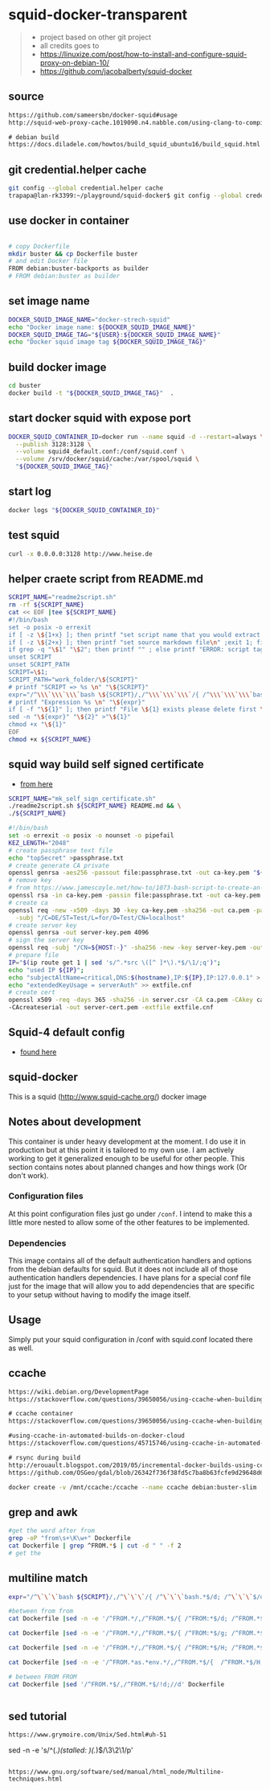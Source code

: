 

# squid-docker-transparent

> - project based on other git project
> - all credits goes to 
> - https://linuxize.com/post/how-to-install-and-configure-squid-proxy-on-debian-10/
> - https://github.com/jacobalberty/squid-docker


## source

```txt
https://github.com/sameersbn/docker-squid#usage
http://squid-web-proxy-cache.1019090.n4.nabble.com/using-clang-to-compile-squid-4-5-td4687235.html#a4687298

# debian build
https://docs.diladele.com/howtos/build_squid_ubuntu16/build_squid.html
```

## git credential.helper cache

```bash
git config --global credential.helper cache
trapapa@lan-rk3399:~/playground/squid-docker$ git config --global credential.helper "cache --timeout=3600"
```


## use docker in container

```bash

# copy Dockerfile
mkdir buster && cp Dockerfile buster
# and edit Docker file
FROM debian:buster-backports as builder
# FROM debian:buster as builder
```

## set image name

```bash
DOCKER_SQUID_IMAGE_NAME="docker-strech-squid"
echo "Docker image name: ${DOCKER_SQUID_IMAGE_NAME}"
DOCKER_SQUID_IMAGE_TAG="${USER}:${DOCKER_SQUID_IMAGE_NAME}"
echo "Docker squid image tag ${DOCKER_SQUID_IMAGE_TAG}"
```


## build docker image

```bash
cd buster
docker build -t "${DOCKER_SQUID_IMAGE_TAG}"  .
```

## start docker squid with expose port

```bash
DOCKER_SQUID_CONTAINER_ID=docker run --name squid -d --restart=always \
  --publish 3128:3128 \
  --volume squid4_default.conf:/conf/squid.conf \
  --volume /srv/docker/squid/cache:/var/spool/squid \
  "${DOCKER_SQUID_IMAGE_TAG}"
```

## start log

```bash
docker logs "${DOCKER_SQUID_CONTAINER_ID}"
```

## test squid

```bash
curl -x 0.0.0.0:3128 http://www.heise.de
```

## helper craete script from README.md

```bash
SCRIPT_NAME="readme2script.sh"
rm -rf ${SCRIPT_NAME}
cat << EOF |tee ${SCRIPT_NAME}
#!/bin/bash
set -o posix -o errexit
if [ -z \${1+x} ]; then printf "set script name that you would extract \n "; exit 1;fi
if [ -z \${2+x} ]; then printf "set source markdown file\n" ;exit 1; fi
if grep -q "\$1" "\$2"; then printf "" ; else printf "ERROR: script tag \$1 NOT exists in \$2\n"; exit 1; fi;
unset SCRIPT
unset SCRIPT_PATH
SCRIPT=\$1;
SCRIPT_PATH="work_folder/\${SCRIPT}"
# printf "SCRIPT => %s \n" "\${SCRIPT}"
expr="/^\\\`\\\`\\\`bash \${SCRIPT}/,/^\\\`\\\`\\\`/{ /^\\\`\\\`\\\`bash.*$/d; /^\\\`\\\`\\\`$/d; p; }"
# printf "Expression %s \n" "\${expr}"
if [ -f "\${1}" ]; then printf "File \${1} exists please delete first \n";exit 1;fi;
sed -n "\${expr}" "\${2}" >"\${1}"
chmod +x "\${1}"
EOF
chmod +x ${SCRIPT_NAME}
```


## squid way build self signed certificate

-  [from here](https://wiki.squid-cache.org/ConfigExamples/Intercept/SslBumpExplicit)


```bash
SCRIPT_NAME="mk_self_sign_certificate.sh"
./readme2script.sh ${SCRIPT_NAME} README.md && \
./${SCRIPT_NAME}
```


```bash mk_self_sign_certificate.sh
#!/bin/bash
set -o errexit -o posix -o nounset -o pipefail
KEZ_LENGTH="2048"
# create passphrase text file
echo "topSecret" >passphrase.txt
# create generate CA private
openssl genrsa -aes256 -passout file:passphrase.txt -out ca-key.pem "${KEZ_LENGTH}"
# remove key
# from https://www.jamescoyle.net/how-to/1073-bash-script-to-create-an-ssl-certificate-key-and-request-csr
openssl rsa -in ca-key.pem -passin file:passphrase.txt -out ca-key.pem
# create ca
openssl req -new -x509 -days 30 -key ca-key.pem -sha256 -out ca.pem -passout file:passphrase.txt\
  -subj "/C=DE/ST=Test/L=for/O=Test/CN=localhost"
# create server key
openssl genrsa -out server-key.pem 4096
# sign the server key
openssl req -subj "/CN=${HOST:-}" -sha256 -new -key server-key.pem -out server.csr
# prepare file
IP="$(ip route get 1 | sed 's/^.*src \([^ ]*\).*$/\1/;q')";
echo "used IP ${IP}";
echo "subjectAltName=critical,DNS:$(hostname),IP:${IP},IP:127.0.0.1" > extfile.cnf
echo "extendedKeyUsage = serverAuth" >> extfile.cnf
# create cert
openssl x509 -req -days 365 -sha256 -in server.csr -CA ca.pem -CAkey ca-key.pem \
-CAcreateserial -out server-cert.pem -extfile extfile.cnf


```



## Squid-4 default config

- [found here](https://wiki.squid-cache.org/Squid-4)


## squid-docker
This is a squid (http://www.squid-cache.org/) docker image

## Notes about development

This container is under heavy development at the moment. I do use it in production but at this point it is tailored
to my own use. I am actively working to get it generalized enough to be useful for other people. This section contains
notes about planned changes and how things work (Or don't work).

### Configuration files
At this point configuration files just go under `/conf`. I intend to make this a little more nested to allow some of the other
features to be implemented.

### Dependencies
This image contains all of the default authentication handlers and options from the debian defaults for squid. But it does not include
all of those authentication handlers dependencies. I have plans for a special conf file just for the image that will allow you to add
dependencies that are specific to your setup without having to modify the image itself.


## Usage

Simply put your squid configuration in /conf with squid.conf located there as well.


## ccache

```txt
https://wiki.debian.org/DevelopmentPage
https://stackoverflow.com/questions/39650056/using-ccache-when-building-inside-of-docker

# ccache container
https://stackoverflow.com/questions/39650056/using-ccache-when-building-inside-of-docker

#using-ccache-in-automated-builds-on-docker-cloud
https://stackoverflow.com/questions/45715746/using-ccache-in-automated-builds-on-docker-cloud

# rsync during build
http://erouault.blogspot.com/2019/05/incremental-docker-builds-using-ccache.html
https://github.com/OSGeo/gdal/blob/26342f736f38fd5c7ba8b63fcfe9d29648d67035/gdal/docker/util.sh#L223:L269

```

```bash
docker create -v /mnt/ccache:/ccache --name ccache debian:buster-slim
```


## grep and awk

```bash
#get the word after from
grep -oP "from\s+\K\w+" Dockerfile 
cat Dockerfile | grep ^FROM.*$ | cut -d " " -f 2
# get the 

```

## multiline match

```bash
expr="/^\`\`\`bash ${SCRIPT}/,/^\`\`\`/{ /^\`\`\`bash.*$/d; /^\`\`\`$/d; p; }"

#between from from
cat Dockerfile |sed -n -e '/^FROM.*/,/^FROM.*$/{ /^FROM:*$/d; /^FROM.*$/d; p; }'

cat Dockerfile |sed -n -e '/^FROM.*/,/^FROM.*$/{ /^FROM:*$/g; /^FROM.*$/d; p; }'

cat Dockerfile |sed -n -e '/^FROM.*/,/^FROM.*$/{ /^FROM:*$/H; /^FROM.*$/H; p; }'

cat Dockerfile |sed -n -e '/^FROM.*as.*env.*/,/^FROM.*$/{  /^FROM.*$/H; p; }'

# between FROM FROM
cat Dockerfile |sed '/^FROM.*$/,/^FROM.*$/!d;//d' Dockerfile 



```

## sed tutorial

```txt
https://www.grymoire.com/Unix/Sed.html#uh-51
```

sed -n -e 's/^\(.*\)\(stalled: \)\(.*\)$/\3\2\1/p'

```

https://www.gnu.org/software/sed/manual/html_node/Multiline-techniques.html